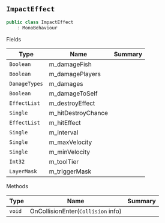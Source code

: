 ## `ImpactEffect`

```csharp
public class ImpactEffect
    : MonoBehaviour

```

Fields

| Type | Name | Summary | 
| --- | --- | --- | 
| `Boolean` | m_damageFish |  | 
| `Boolean` | m_damagePlayers |  | 
| `DamageTypes` | m_damages |  | 
| `Boolean` | m_damageToSelf |  | 
| `EffectList` | m_destroyEffect |  | 
| `Single` | m_hitDestroyChance |  | 
| `EffectList` | m_hitEffect |  | 
| `Single` | m_interval |  | 
| `Single` | m_maxVelocity |  | 
| `Single` | m_minVelocity |  | 
| `Int32` | m_toolTier |  | 
| `LayerMask` | m_triggerMask |  | 


Methods

| Type | Name | Summary | 
| --- | --- | --- | 
| `void` | OnCollisionEnter(`Collision` info) |  | 


